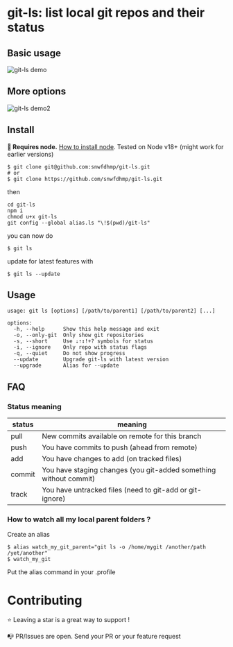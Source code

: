 # git-ls: list local git repos and their status

## Basic usage

![git-ls demo](https://i.imgur.com/O3ch0xq.png)

## More options

![git-ls demo2](https://i.imgur.com/Mu4yG5b.png)

## Install

**🔹 Requires node.** [How to install node](https://docs.npmjs.com/downloading-and-installing-node-js-and-npm). Tested on Node v18+ (might work for earlier versions)

```
$ git clone git@github.com:snwfdhmp/git-ls.git
# or
$ git clone https://github.com/snwfdhmp/git-ls.git
```

then

```
cd git-ls
npm i
chmod u+x git-ls
git config --global alias.ls "\!$(pwd)/git-ls"
```

you can now do

```
$ git ls
```

update for latest features with

```
$ git ls --update
```

## Usage

```
usage: git ls [options] [/path/to/parent1] [/path/to/parent2] [...]

options:
  -h, --help      Show this help message and exit
  -o, --only-git  Only show git repositories
  -s, --short     Use ⇣⇡↕!+? symbols for status
  -i, --ignore    Only repo with status flags
  -q, --quiet     Do not show progress
  --update        Upgrade git-ls with latest version
  --upgrade       Alias for --update
```

## FAQ

### Status meaning

| status | meaning                                                           |
| ------ | ----------------------------------------------------------------- |
| pull   | New commits available on remote for this branch                   |
| push   | You have commits to push (ahead from remote)                      |
| add    | You have changes to add (on tracked files)                        |
| commit | You have staging changes (you git-added something without commit) |
| track  | You have untracked files (need to git-add or git-ignore)          |

### How to watch all my local parent folders ?

Create an alias

```
$ alias watch_my_git_parent="git ls -o /home/mygit /another/path /yet/another"
$ watch_my_git
```

Put the alias command in your .profile

# Contributing

⭐️ Leaving a star is a great way to support !

📭 PR/Issues are open. Send your PR or your feature request
